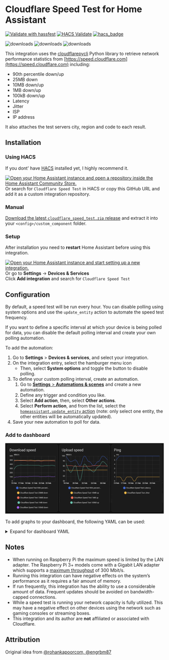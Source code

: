 # Cloudflare Speed Test for Home Assistant

[![Validate with hassfest](https://github.com/DigitallyRefined/ha-cloudflare-speed-test/actions/workflows/hassfest.yaml/badge.svg)](https://github.com/DigitallyRefined/ha-cloudflare-speed-test/actions/workflows/hassfest.yaml)
[![HACS Validate](https://github.com/DigitallyRefined/ha-cloudflare-speed-test/actions/workflows/hacs_action.yml/badge.svg)](https://github.com/DigitallyRefined/ha-cloudflare-speed-test/actions/workflows/hacs_action.yml)
[![hacs_badge](https://img.shields.io/badge/HACS-Default-blue.svg)](https://github.com/custom-components/hacs)

![downloads](https://img.shields.io/github/downloads/DigitallyRefined/ha-cloudflare-speed-test/total.svg)
![downloads](https://img.shields.io/github/downloads/DigitallyRefined/ha-cloudflare-speed-test/0.0.1/total.svg)
![downloads](https://img.shields.io/github/downloads/DigitallyRefined/ha-cloudflare-speed-test/latest/total.svg)

This integration uses the [cloudflarepycli](https://pypi.org/project/cloudflarepycli/) Python library to retrieve network performance statistics from [https://speed.cloudflare.com](https://speed.cloudflare.com) including:

* 90th percentile down/up
* 25MB down
* 10MB down/up
* 1MB down/up
* 100kB down/up
* Latency
* Jitter
* ISP
* IP address

It also attaches the test servers city, region and code to each result.

## Installation

### Using HACS  

If you dont' have [HACS](https://hacs.xyz) installed yet, I highly recommend it.  

[![Open your Home Assistant instance and open a repository inside the Home Assistant Community Store.](https://my.home-assistant.io/badges/hacs_repository.svg)](https://my.home-assistant.io/redirect/hacs_repository/?owner=DigitallyRefined&repository=ha-cloudflare-speed-test&category=integration)  
Or search for `Cloudflare Speed Test` in HACS or copy this GitHub URL and add it as a custom integration repository.

### Manual  

[Download the latest `cloudflare_speed_test.zip` release](https://github.com/DigitallyRefined/ha-cloudflare-speed-test/releases) and extract it into your `<config>/custom_component` folder.

### Setup

After installation you need to **restart** Home Assistant before using this integration.

[![Open your Home Assistant instance and start setting up a new integration.](https://my.home-assistant.io/badges/config_flow_start.svg)](https://my.home-assistant.io/redirect/config_flow_start/?domain=cloudflare_speed_test)  
Or go to **Settings** -> **Devices & Services**  
Click **Add integration** and search for `Cloudflare Speed Test`

## Configuration

By default, a speed test will be run every hour. You can disable polling using system options and use the `update_entity` action to automate the speed test frequency.

If you want to define a specific interval at which your device is being polled for data, you can disable the default polling interval and create your own polling automation.

To add the automation:

1. Go to **Settings** > **Devices & services**, and select your integration.
2. On the integration entry, select the hamburger menu icon
   * Then, select **System options** and toggle the button to disable polling.
3. To define your custom polling interval, create an automation.
   1. Go to [**Settings** > **Automations & scenes**](https://my.home-assistant.io/redirect/automations) and create a new automation.
   2. Define any trigger and condition you like.
   3. Select **Add action**, then, select **Other actions**.
   4. Select **Perform action**, and from the list, select the [`homeassistant.update_entity` action](https://www.home-assistant.io/integrations/homeassistant/#action-homeassistantupdate_entity) (note: only select one entity, the other entities will be automatically updated).
4. Save your new automation to poll for data.

### Add to dashboard

![Graph screenshot](screenshot.webp)

To add graphs to your dashboard, the following YAML can be used:

<details>
<summary>Expand for dashboard YAML</summary>

```yaml
- chart_type: line
  period: day
  type: statistics-graph
  entities:
    - sensor.cloudflare_speed_test_90th_percentile_down
    - sensor.cloudflare_speed_test_25mb_down
    - sensor.cloudflare_speed_test_10mb_down
    - sensor.cloudflare_speed_test_1mb_down
    - sensor.cloudflare_speed_test_100kb_down
  stat_types:
    - max
  title: Download speed
- chart_type: line
  period: day
  type: statistics-graph
  entities:
    - sensor.cloudflare_speed_test_90th_percentile_up
    - sensor.cloudflare_speed_test_10mb_up
    - sensor.cloudflare_speed_test_1mb_up
    - sensor.cloudflare_speed_test_100kb_up
  stat_types:
    - max
  title: Upload speed
- chart_type: line
  period: day
  type: statistics-graph
  entities:
    - sensor.cloudflare_speed_test_latency
    - sensor.cloudflare_speed_test_jitter
  stat_types:
    - min
  title: Ping
```
</details>

## Notes

* When running on Raspberry Pi the maximum speed is limited by the LAN adapter. The Raspberry Pi 3+ models come with a Gigabit LAN adapter which supports a [maximum throughput](https://www.raspberrypi.org/products/raspberry-pi-3-model-b-plus/) of 300 Mbit/s.
* Running this integration can have negative effects on the system’s performance as it requires a fair amount of memory.
* If run frequently, this integration has the ability to use a considerable amount of data. Frequent updates should be avoided on bandwidth-capped connections.
* While a speed test is running your network capacity is fully utilized. This may have a negative effect on other devices using the network such as gaming consoles or streaming boxes.
* This integration and its author are **not** affiliated or associated with Cloudflare.

## Attribution

Original idea from [@rohankapoorcom, @engrbm87](https://github.com/home-assistant/core/tree/dev/homeassistant/components/speedtestdotnet)
